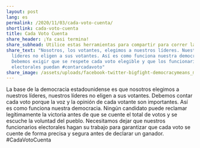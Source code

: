 ```yaml
---
layout: post
lang: es
permalink: /2020/11/03/cada-voto-cuenta/
shortlink: cada-voto-cuenta
title: Cada Voto Cuenta
share_header: ¡Ya casi termina!
share_subhead: Utilice estas herramientas para compartir para correr la voz
share_text: "Nosotros, los votantes, elegimos a nuestros líderes. Nuestros
  líderes no eligen a sus votantes. Así es como funciona nuestra democracia.
  Debemos exigir que se respete cada voto elegible y que los funcionarios
  electorales puedan #contarcadavoto"
share_image: /assets/uploads/facebook-twitter-bigfight-democracymeans_makeacopy-1-.png
---
```

La base de la democracia estadounidense es que nosotros elegimos a nuestros líderes, nuestros líderes no eligen a sus votantes. Debemos contar cada voto porque la voz y la opinión de cada votante son importantes. Así es como funciona nuestra democracia. Ningún candidato puede reclamar legítimamente la victoria antes de que se cuente el total de votos y se escuche la voluntad del pueblo. Necesitamos dejar que nuestros funcionarios electorales hagan su trabajo para garantizar que cada voto se cuente de forma precisa y segura antes de declarar un ganador. #CadaVotoCuenta